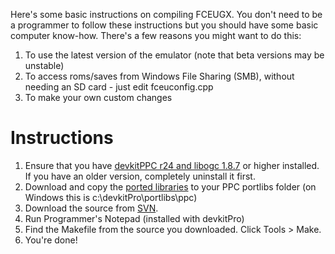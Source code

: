 Here's some basic instructions on compiling FCEUGX. You don't need to be a programmer to follow these instructions but you should have some basic computer know-how. There's a few reasons you might want to do this:

  1. To use the latest version of the emulator (note that beta versions may be unstable)
  1. To access roms/saves from Windows File Sharing (SMB), without needing an SD card - just edit fceuconfig.cpp
  1. To make your own custom changes

# Instructions #

  1. Ensure that you have [devkitPPC r24 and libogc 1.8.7](http://www.devkitpro.org) or higher installed. If you have an older version, completely uninstall it first.
  1. Download and copy the [ported libraries](http://sourceforge.net/projects/devkitpro/files/portlibs) to your PPC portlibs folder (on Windows this is c:\devkitPro\portlibs\ppc)
  1. Download the source from [SVN](http://code.google.com/p/fceugc/source/checkout).
  1. Run Programmer's Notepad (installed with devkitPro)
  1. Find the Makefile from the source you downloaded. Click Tools > Make.
  1. You're done!